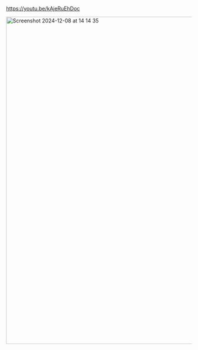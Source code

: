 https://youtu.be/kAjeRuEhDoc


<img width="887" alt="Screenshot 2024-12-08 at 14 14 35" src="https://github.com/user-attachments/assets/b328f214-b589-4c66-8a65-61e96a1beeb4">
